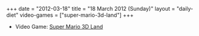 +++
date = "2012-03-18"
title = "18 March 2012 (Sunday)"
layout = "daily-diet"
video-games = ["super-mario-3d-land"]
+++

<ul>
<li class="entry Video Game">Video Game: <a href="/video-games/super-mario-3d-land">Super Mario 3D Land</a></li>
</ul>